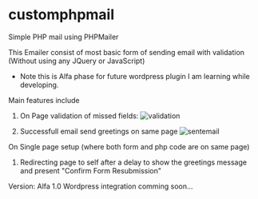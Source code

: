 # customphpmail
Simple PHP mail using PHPMailer

This Emailer consist of most basic form of sending email with validation (Without using any JQuery or JavaScript)
* Note this is Alfa phase for future wordpress plugin I am learning while developing.


Main features include
1. On Page validation of missed fields:
![validation](https://cloud.githubusercontent.com/assets/15234249/14495756/78856d66-01ae-11e6-85ca-92028f22e42a.JPG)

2. Successfull email send greetings on same page
![sentemail](https://cloud.githubusercontent.com/assets/15234249/14495941/21db7ed2-01af-11e6-92e0-ceb3653ebce3.JPG)

On Single page setup (where both form and php code are on same page)
1. Redirecting page to self after a delay to show the greetings message and present "Confirm Form Resubmission"

Version: Alfa 1.0
Wordpress integration comming soon...
